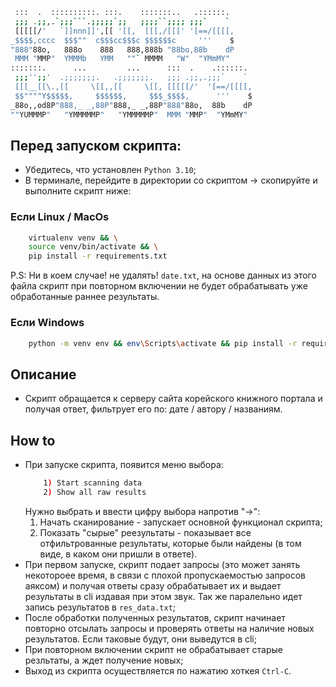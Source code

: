 ```bash
 :::  .  ::::::::::. :::.    :::::::..   .::::::. 
 ;;; .;;,.`;;;```.;;;;;`;;   ;;;;``;;;; ;;;`    ` 
 [[[[[/'   `]]nnn]]',[[ '[[,  [[[,/[[[' '[==/[[[[,
_$$$$,cccc  $$$""  c$$$cc$$$c $$$$$$c     '''    $
"888"88o,   888o    888   888,888b "88bo,88b    dP
 MMM "MMP"  YMMMb   YMM   ""` MMMM   "W"  "YMmMY" 
:::::::.      ...         ...      :::  .    .::::::. 
 ;;;'';;'  .;;;;;;;.   .;;;;;;;.   ;;; .;;,.;;;`    ` 
 [[[__[[\.,[[     \[[,,[[     \[[, [[[[[/'  '[==/[[[[,
 $$""""Y$$$$$,     $$$$$$,     $$$_$$$$,      '''    $
_88o,,od8P"888,_ _,88P"888,_ _,88P"888"88o,  88b    dP
""YUMMMP"   "YMMMMMP"   "YMMMMMP"  MMM "MMP"  "YMmMY" 
```

## Перед запуском скрипта:
- Убедитесь, что установлен `Python 3.10`;
- В терминале, перейдите в директории со скриптом -> скопируйте и выполните скрипт ниже:

### Если Linux / MacOs
```bash
    virtualenv venv && \
    source venv/bin/activate && \
    pip install -r requirements.txt
```
P.S: Ни в коем случае! не удалять! `date.txt`, на основе данных из этого файла скрипт при повторном включении не будет обрабатывать уже обработанные раннее результаты.

### Если Windows
```bash
    python -m venv env && env\Scripts\activate && pip install -r requirements.txt
```
## Описание
- Cкрипт обращается к серверу сайта корейского книжного портала и получая ответ, фильтрует его по: дате / автору / названиям.

## How to
- При запуске скрипта, появится меню выбора:
  ```bash
      1) Start scanning data
      2) Show all raw results
  ```
  Нужно выбрать и ввести цифру выбора напротив "->":
  1) Начать сканирование - запускает основной функционал скрипта;
  2) Показать "сырые" реезультаты - показывает все отфильтрованные результаты, которые были найдены (в том виде, в каком они пришли в ответе).
- При первом запуске, скрипт подает запросы (это может занять некотороее время, в связи с плохой пропускаемостью запросов аяксом) и получая ответы сразу обрабатывает их и выдает результаты в cli издавая при этом звук. Так же паралельно идет запись результатов в `res_data.txt`;
- После обработки полученных результатов, скрипт начинает повторно отсылать запросы и проверять ответы на наличие новых результатов. Если таковые будут, они выведутся в cli;
- При повторном включении скрипт не обрабатывает старые резльтаты, а ждет получение новых;
- Выход из скрипта осуществляется по нажатию хоткея `Ctrl-C`.
